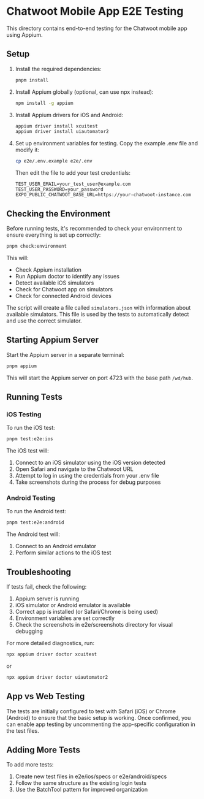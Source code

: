 # Chatwoot Mobile App E2E Testing

This directory contains end-to-end testing for the Chatwoot mobile app using Appium.

## Setup

1. Install the required dependencies:
   ```bash
   pnpm install
   ```

2. Install Appium globally (optional, can use npx instead):
   ```bash
   npm install -g appium
   ```

3. Install Appium drivers for iOS and Android:
   ```bash
   appium driver install xcuitest
   appium driver install uiautomator2
   ```

4. Set up environment variables for testing. Copy the example .env file and modify it:
   ```bash
   cp e2e/.env.example e2e/.env
   ```
   
   Then edit the file to add your test credentials:
   ```
   TEST_USER_EMAIL=your_test_user@example.com
   TEST_USER_PASSWORD=your_password
   EXPO_PUBLIC_CHATWOOT_BASE_URL=https://your-chatwoot-instance.com
   ```

## Checking the Environment

Before running tests, it's recommended to check your environment to ensure everything is set up correctly:

```bash
pnpm check:environment
```

This will:
- Check Appium installation
- Run Appium doctor to identify any issues
- Detect available iOS simulators
- Check for Chatwoot app on simulators
- Check for connected Android devices

The script will create a file called `simulators.json` with information about available simulators. This file is used by the tests to automatically detect and use the correct simulator.

## Starting Appium Server

Start the Appium server in a separate terminal:

```bash
pnpm appium
```

This will start the Appium server on port 4723 with the base path `/wd/hub`.

## Running Tests

### iOS Testing

To run the iOS test:

```bash
pnpm test:e2e:ios
```

The iOS test will:
1. Connect to an iOS simulator using the iOS version detected
2. Open Safari and navigate to the Chatwoot URL
3. Attempt to log in using the credentials from your .env file
4. Take screenshots during the process for debug purposes

### Android Testing

To run the Android test:

```bash
pnpm test:e2e:android
```

The Android test will:
1. Connect to an Android emulator
2. Perform similar actions to the iOS test

## Troubleshooting

If tests fail, check the following:

1. Appium server is running
2. iOS simulator or Android emulator is available
3. Correct app is installed (or Safari/Chrome is being used)
4. Environment variables are set correctly
5. Check the screenshots in e2e/screenshots directory for visual debugging

For more detailed diagnostics, run:

```bash
npx appium driver doctor xcuitest
```

or 

```bash
npx appium driver doctor uiautomator2
```

## App vs Web Testing

The tests are initially configured to test with Safari (iOS) or Chrome (Android) to ensure that the basic setup is working. Once confirmed, you can enable app testing by uncommenting the app-specific configuration in the test files.

## Adding More Tests

To add more tests:
1. Create new test files in e2e/ios/specs or e2e/android/specs
2. Follow the same structure as the existing login tests
3. Use the BatchTool pattern for improved organization